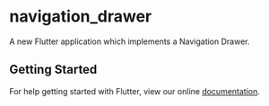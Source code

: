 # navigation_drawer

A new Flutter application which implements a Navigation Drawer.

## Getting Started

For help getting started with Flutter, view our online
[documentation](https://flutter.io/).

